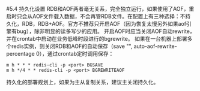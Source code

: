 #5.4	持久化设置
RDB和AOF两者毫无关系，完全独立运行，如果使用了AOF，重启时只会从AOF文件载入数据，不会再管RDB文件。在配置上有三种选择：不持久化，RDB，RDB+AOF。官方不推荐只开启AOF（因为恢复太慢另外如果aof引擎有bug），除非明显的读多写少的应用。
开启AOF时应当关闭AOF自动rewrite，并在crontab中启动在业务低峰时段进行的bgrewrite。
如果在一台机器上部署多个redis实例，则关闭RDB和AOF的自动保存（save "", auto-aof-rewrite-percentage 0），通过crontab定时调用保存：
    
    m h * * * redis-cli -p <port> BGSAVE
    m h */4 * * redis-cli -p <port> BGREWRITEAOF

持久化的部署规划上，如果为主从复制关系，建议主关闭持久化。

